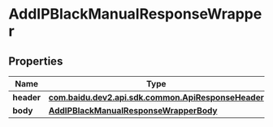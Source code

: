 

# AddIPBlackManualResponseWrapper


## Properties

Name | Type | Description | Notes
------------ | ------------- | ------------- | -------------
**header** | [**com.baidu.dev2.api.sdk.common.ApiResponseHeader**](com.baidu.dev2.api.sdk.common.ApiResponseHeader.md) |  |  [optional]
**body** | [**AddIPBlackManualResponseWrapperBody**](AddIPBlackManualResponseWrapperBody.md) |  |  [optional]



